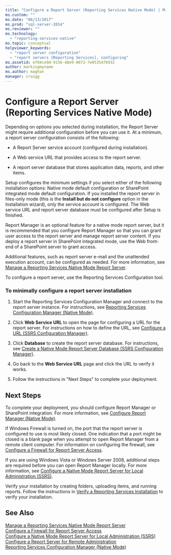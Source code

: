 ```yaml
---
title: "Configure a Report Server (Reporting Services Native Mode) | Microsoft Docs"
ms.custom: ""
ms.date: "06/13/2017"
ms.prod: "sql-server-2014"
ms.reviewer: ""
ms.technology: 
  - "reporting-services-native"
ms.topic: conceptual
helpviewer_keywords: 
  - "report server configuration"
  - "report servers [Reporting Services], configuring"
ms.assetid: ef84ce9d-9156-48e9-8073-7e0535476932
author: markingmyname
ms.author: maghan
manager: craigg
---
```

# Configure a Report Server (Reporting Services Native Mode)
  Depending on options you selected during installation, the Report Server might require additional configuration before you can use it. At a minimum, a report server configuration consists of the following:  
  
-   A Report Server service account (configured during installation).  
  
-   A Web service URL that provides access to the report server.  
  
-   A report server database that stores application data, reports, and other items.  
  
 Setup configures the minimum settings if you select either of the following installation options: Native mode default configuration or SharePoint integrated mode default configuration. If you installed the report server in files-only mode (this is the **Install but do not configure** option in the Installation wizard), only the service account is configured. The Web service URL and report server database must be configured after Setup is finished.  
  
 Report Manager is an optional feature for a native mode report server, but it is recommended that you configure Report Manager so that you can grant user access to the report server and manage report server content. If you deploy a report server in SharePoint integrated mode, use the Web front-end of a SharePoint server to grant access.  
  
 Additional features, such as report server e-mail and the unattended execution account, can be configured as needed. For more information, see [Manage a Reporting Services Native Mode Report Server](manage-a-reporting-services-native-mode-report-server.md).  
  
 To configure a report server, use the Reporting Services Configuration tool.  
  
### To minimally configure a report server installation  
  
1.  Start the Reporting Services Configuration Manager and connect to the report server instance. For instructions, see [Reporting Services Configuration Manager &#40;Native Mode&#41;](../../sql-server/install/reporting-services-configuration-manager-native-mode.md).  
  
2.  Click **Web Service URL** to open the page for configuring a URL for the report server. For instructions on how to define the URL, see [Configure a URL  &#40;SSRS Configuration Manager&#41;](../install-windows/configure-a-url-ssrs-configuration-manager.md).  
  
3.  Click **Database** to create the report server database. For instructions, see [Create a Native Mode Report Server Database  &#40;SSRS Configuration Manager&#41;](../install-windows/ssrs-report-server-create-a-native-mode-report-server-database.md).  
  
4.  Go back to the **Web Service URL** page and click the URL to verify it works.  
  
5.  Follow the instructions in "Next Steps" to complete your deployment.  
  
## Next Steps  
 To complete your deployment, you should configure Report Manager or SharePoint integration. For more information, see [Configure Report Manager &#40;Native Mode&#41;](configure-web-portal.md).  
  
 If Windows Firewall is turned on, the port that the report server is configured to use is most likely closed. One indication that a port might be closed is a blank page when you attempt to open Report Manager from a remote client computer. For information on configuring the firewall, see [Configure a Firewall for Report Server Access](configure-a-firewall-for-report-server-access.md).  
  
 If you are using Windows Vista or Windows Server 2008, additional steps are required before you can open Report Manager locally. For more information, see [Configure a Native Mode Report Server for Local Administration &#40;SSRS&#41;](configure-a-native-mode-report-server-for-local-administration-ssrs.md).  
  
 Verify your installation by creating folders, uploading items, and running reports. Follow the instructions in [Verify a Reporting Services Installation](../install-windows/verify-a-reporting-services-installation.md) to verify your installation.  
  
## See Also  
 [Manage a Reporting Services Native Mode Report Server](manage-a-reporting-services-native-mode-report-server.md)   
 [Configure a Firewall for Report Server Access](configure-a-firewall-for-report-server-access.md)   
 [Configure a Native Mode Report Server for Local Administration &#40;SSRS&#41;](configure-a-native-mode-report-server-for-local-administration-ssrs.md)   
 [Configure a Report Server for Remote Administration](configure-a-report-server-for-remote-administration.md)   
 [Reporting Services Configuration Manager &#40;Native Mode&#41;](../../sql-server/install/reporting-services-configuration-manager-native-mode.md)  
  
  
